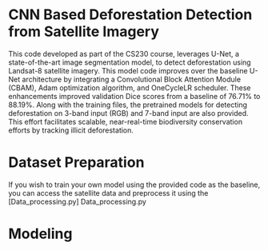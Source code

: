 # CNN Based Deforestation Detection from Satellite Imagery
This code developed as part of the CS230 course, leverages U-Net, a state-of-the-art image segmentation model, to detect deforestation using Landsat-8 satellite imagery. This model code improves over the baseline U-Net architecture by integrating a Convolutional Block Attention Module (CBAM), Adam optimization algorithm, and OneCycleLR scheduler. These enhancements improved validation Dice scores from a baseline of 76.71% to 88.19%. Along with the training files, the pretrained models for detecting deforestation on 3-band input (RGB) and 7-band input are also provided. This effort facilitates scalable, near-real-time biodiversity conservation efforts by tracking illicit deforestation.

# Dataset Preparation
If you wish to train your own model using the provided code as the baseline, you can access the satellite data and preprocess it using the [Data_processing.py] Data_processing.py

# Modeling

